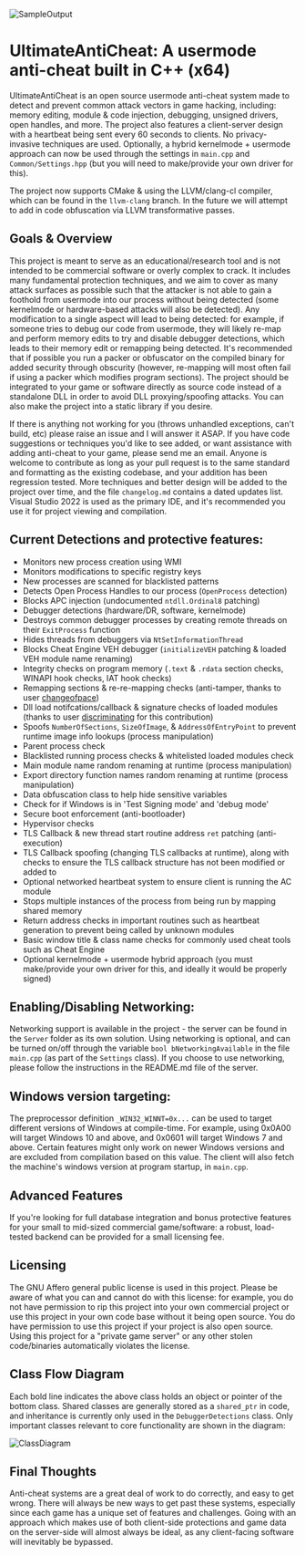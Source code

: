![SampleOutput](https://github.com/AlSch092/UltimateAntiCheat/assets/94417808/8e2112b8-2c82-4a38-aca8-ec54aa7d7516)

# UltimateAntiCheat: A usermode anti-cheat built in C++ (x64)

UltimateAntiCheat is an open source usermode anti-cheat system made to detect and prevent common attack vectors in game hacking, including: memory editing, module & code injection, debugging, unsigned drivers, open handles, and more. The project also features a client-server design with a heartbeat being sent every 60 seconds to clients. No privacy-invasive techniques are used. Optionally, a hybrid kernelmode + usermode approach can now be used through the settings in `main.cpp` and `Common/Settings.hpp` (but you will need to make/provide your own driver for this).

The project now supports CMake & using the LLVM/clang-cl compiler, which can be found in the `llvm-clang` branch. In the future we will attempt to add in code obfuscation via LLVM transformative passes.

## Goals & Overview
   This project is meant to serve as an educational/research tool and is not intended to be commercial software or overly complex to crack. It includes many fundamental protection techniques, and we aim to cover as many attack surfaces as possible such that the attacker is not able to gain a foothold from usermode into our process without being detected (some kernelmode or hardware-based attacks will also be detected). Any modification to a single aspect will lead to being detected: for example, if someone tries to debug our code from usermode, they will likely re-map and perform memory edits to try and disable debugger detections, which leads to their memory edit or remapping being detected. It's recommended that if possible you run a packer or obfuscator on the compiled binary for added security through obscurity (however, re-mapping will most often fail if using a packer which modifies program sections). The project should be integrated to your game or software directly as source code instead of a standalone DLL in order to avoid DLL proxying/spoofing attacks. You can also make the project into a static library if you desire. 

   If there is anything not working for you (throws unhandled exceptions, can't build, etc) please raise an issue and I will answer it ASAP. If you have code suggestions or techniques you'd like to see added, or want assistance with adding anti-cheat to your game, please send me an email. Anyone is welcome to contribute as long as your pull request is to the same standard and formatting as the existing codebase, and your addition has been regression tested. More techniques and better design will be added to the project over time, and the file `changelog.md` contains a dated updates list. Visual Studio 2022 is used as the primary IDE, and it's recommended you use it for project viewing and compilation.  

## Current Detections and protective features:
- Monitors new process creation using WMI
- Monitors modifications to specific registry keys   
- New processes are scanned for blacklisted patterns
- Detects Open Process Handles to our process (`OpenProcess` detection)
- Blocks APC injection (undocumented  `ntdll.Ordinal8` patching)
- Debugger detections (hardware/DR, software, kernelmode)
- Destroys common debugger processes by creating remote threads on their `ExitProcess` function
- Hides threads from debuggers via `NtSetInformationThread`  
- Blocks Cheat Engine VEH debugger (`initializeVEH` patching & loaded VEH module name renaming)
- Integrity checks on program memory (`.text` & `.rdata` section checks, WINAPI hook checks, IAT hook checks)
- Remapping sections & re-re-mapping checks (anti-tamper, thanks to user [changeofpace](https://github.com/changeofpace))
- Dll load notifcations/callback & signature checks of loaded modules (thanks to user [discriminating](https://github.com/discriminating) for this contribution)
- Spoofs `NumberOfSections`, `SizeOfImage`, & `AddressOfEntryPoint` to prevent runtime image info lookups (process manipulation)
- Parent process check
- Blacklisted running process checks & whitelisted loaded modules check
- Main module name random renaming at runtime (process manipulation)
- Export directory function names random renaming at runtime (process manipulation)
- Data obfuscation class to help hide sensitive variables
- Check for if Windows is in 'Test Signing mode' and 'debug mode'
- Secure boot enforcement (anti-bootloader)
- Hypervisor checks  
- TLS Callback & new thread start routine address `ret` patching (anti-execution)
- TLS Callback spoofing (changing TLS callbacks at runtime), along with checks to ensure the TLS callback structure has not been modified or added to  
- Optional networked heartbeat system to ensure client is running the AC module
- Stops multiple instances of the process from being run by mapping shared memory
- Return address checks in important routines such as heartbeat generation to prevent being called by unknown modules
- Basic window title & class name checks for commonly used cheat tools such as Cheat Engine
- Optional kernelmode + usermode hybrid approach (you must make/provide your own driver for this, and ideally it would be properly signed)

## Enabling/Disabling Networking:
Networking support is available in the project - the server can be found in the `Server` folder as its own solution. Using networking is optional, and can be turned on/off through the variable `bool bNetworkingAvailable` in the file `main.cpp` (as part of the `Settings` class). If you choose to use networking, please follow the instructions in the README.md file of the server.  

## Windows version targeting:

The preprocessor definition `_WIN32_WINNT=0x...` can be used to target different versions of Windows at compile-time. For example, using 0x0A00 will target Windows 10 and above, and 0x0601 will target Windows 7 and above. Certain features might only work on newer Windows versions and are excluded from compilation based on this value. The client will also fetch the machine's windows version at program startup, in `main.cpp`.

## Advanced Features
If you're looking for full database integration and bonus protective features for your small to mid-sized commercial game/software: a robust, load-tested backend can be provided for a small licensing fee.

## Licensing  

The GNU Affero general public license is used in this project. Please be aware of what you can and cannot do with this license: for example, you do not have permission to rip this project into your own commercial project or use this project in your own code base without it being open source. You do have permission to use this project if your project is also open source. Using this project for a "private game server" or any other stolen code/binaries automatically violates the license.

## Class Flow Diagram

Each bold line indicates the above class holds an object or pointer of the bottom class. Shared classes are generally stored as a `shared_ptr` in code, and inheritance is currently only used in the `DebuggerDetections` class. Only important classes relevant to core functionality are shown in the diagram:

![ClassDiagram](https://github.com/user-attachments/assets/1b1ea458-93dd-4e6e-a4c1-ab9f6c3cf96e)

## Final Thoughts

Anti-cheat systems are a great deal of work to do correctly, and easy to get wrong. There will always be new ways to get past these systems, especially since each game has a unique set of features and challenges. Going with an approach which makes use of both client-side protections and game data on the server-side will almost always be ideal, as any client-facing software will inevitably be bypassed. 